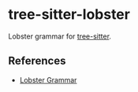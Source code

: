 # tree-sitter-lobster

Lobster grammar for [tree-sitter][].

[tree-sitter]: https://github.com/tree-sitter/tree-sitter

## References

- [Lobster Grammar](http://aardappel.github.io/lobster/language_reference.html|)
